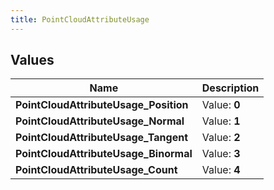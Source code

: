 ```yaml
---
title: PointCloudAttributeUsage
---
```


## Values

| Name | Description |
| ---- | ----------- |
| **PointCloudAttributeUsage\_Position** | Value: **0** |
| **PointCloudAttributeUsage\_Normal** | Value: **1** |
| **PointCloudAttributeUsage\_Tangent** | Value: **2** |
| **PointCloudAttributeUsage\_Binormal** | Value: **3** |
| **PointCloudAttributeUsage\_Count** | Value: **4** |


